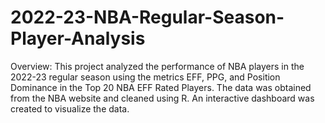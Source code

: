 # 2022-23-NBA-Regular-Season-Player-Analysis
Overview: This project analyzed the performance of NBA players in the 2022-23 regular season using the metrics EFF, PPG, and Position Dominance in the Top 20 NBA EFF Rated Players. The data was obtained from the NBA website and cleaned using R. An interactive dashboard was created to visualize the data.
